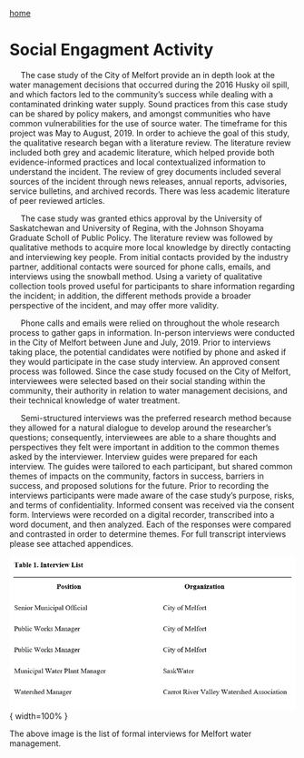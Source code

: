 ---
---

[home](home.html)

# Social Engagment Activity

&nbsp;&nbsp;&nbsp;&nbsp;&nbsp;The case study of the City of Melfort provide an in depth look at the water management decisions that occurred during the 2016 Husky oil spill, and which factors led to the community’s success while dealing with a contaminated drinking water supply. Sound practices from this case study can be shared by policy makers, and amongst communities who have common vulnerabilities for the use of source water. The timeframe for this project was May to August, 2019. In order to achieve the goal of this study, the qualitative research began with a literature review. The literature review included both grey and academic literature, which helped provide both evidence-informed practices and local contextualized information to understand the incident. The review of grey documents included several sources of the incident through news releases, annual reports, advisories, service bulletins, and archived records. There was less academic literature of peer reviewed articles.

&nbsp;&nbsp;&nbsp;&nbsp;&nbsp;The case study was granted ethics approval by the University of Saskatchewan and University of Regina, with the Johnson Shoyama Graduate Scholl of Public Policy. The literature review was followed by qualitative methods to acquire more local knowledge by directly contacting and interviewing key people. From initial contacts provided by the industry partner, additional contacts were sourced for phone calls, emails, and interviews using the snowball method. Using a variety of qualitative collection tools proved useful for participants to share information regarding the incident; in addition, the different methods provide a broader perspective of the incident, and may offer more validity.

&nbsp;&nbsp;&nbsp;&nbsp;&nbsp;Phone calls and emails were relied on throughout the whole research process to gather gaps in information. In-person interviews were conducted in the City of Melfort between June and July, 2019. Prior to interviews taking place, the potential candidates were notified by phone and asked if they would participate in the case study interview. An approved consent process was followed. Since the case study focused on the City of Melfort, interviewees were selected based on their social standing within the community, their authority in relation to water management decisions, and their technical knowledge of water treatment.

&nbsp;&nbsp;&nbsp;&nbsp;&nbsp;Semi-structured interviews was the preferred research method because they allowed for a natural dialogue to develop around the researcher’s questions; consequently, interviewees are able to a share thoughts and perspectives they felt were important in addition to the common themes asked by the interviewer. Interview guides were prepared for each interview. The guides were tailored to each participant, but shared common themes of impacts on the community, factors in success, barriers in success, and proposed solutions for the future. Prior to recording the interviews participants were made aware of the case study’s purpose, risks, and terms of confidentiality. Informed consent was received via the consent form. Interviews were recorded on a digital recorder, transcribed into a word document, and then analyzed. Each of the responses were compared and contrasted in order to determine themes. For full transcript interviews please see attached appendices.


![](figures/IntList.png){ width=100% }

The above image is the list of formal interviews for Melfort water management.

